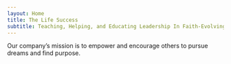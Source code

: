 ```yaml
---
layout: Home
title: The Life Success
subtitle: Teaching, Helping, and Educating Leadership In Faith-Evolving Success
---
```

Our company’s mission is to empower and encourage others to pursue dreams and find purpose.
